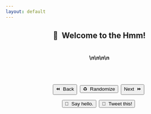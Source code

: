 ```yaml
---
layout: default
---
```

<meta name="twitter:card" content="summary" />
<meta name="twitter:site" content="{{ page.title }}" />
<meta name="twitter:title" content="{{ page.title }}" />
<meta name="twitter:image" content="{{ page.title_image }}" />

<script src="https://ajax.googleapis.com/ajax/libs/jquery/3.5.1/jquery.min.js"></script>
<script src="js/random_quote.js"></script>

<center>
<h2>💬&nbsp;&nbsp;Welcome to the Hmm!</h2>
<h4 id = "id_subtitle"> </h4>
<p style="margin-bottom:28px;"></p>


<div class="card">
<h1 id = "id_emoji"/>
<h2 id = "id_title"/>
<h4 id = "id_text">\n\n\n\n</h4>
<br>
<h5 id = "id_topic"/>
</div>

<p style="margin:28px;"></p>

<button type = "button" id = "button_previous" onClick="previousItem();">⏪&nbsp;&nbsp;Back</button>&nbsp;
<button type = "button" id = "button" onClick="window.location.reload();">♻️&nbsp;&nbsp;Randomize</button>&nbsp;
<button type = "button" id = "button_next" onClick="nextItem();">Next&nbsp;&nbsp;⏩</button>&nbsp;
<p style="margin:10px;"></p>
<button type = "button" id = "button_tweet" onClick="sayHello();">👋&nbsp;&nbsp;Say hello.</button>&nbsp;
<button type = "button" id = "button_tweet" onClick="generateTweet();">🦆&nbsp;&nbsp;Tweet this!</button>&nbsp;
</center>
